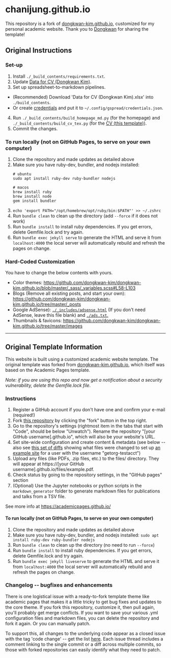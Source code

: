 # chanijung.github.io

This repository is a fork of [dongkwan-kim.github.io](https://github.com/dongkwan-kim/dongkwan-kim.github.io), customized for my personal academic website. Thank you to [Dongkwan](https://github.com/dongkwan-kim) for sharing the template!

## Original Instructions

### Set-up

1. Install `./_build_contents/requirements.txt`.
2. Update [Data for CV (Dongkwan Kim)](https://docs.google.com/spreadsheets/d/1QeeQhPYIeTiCTJNczKSfenHCYGMLf3a2vvzCor1Gd2A/edit#gid=1901573817).
3. Set up spreadsheet-to-markdown pipelines.
 - (Recommended) Download 'Data for CV (Dongkwan Kim).xlsx' into `./build_contents`.
 - Or create [credentials](https://docs.gspread.org/en/v4.0.1/oauth2.html#oauth-client-id) and put it to `~/.config/gspread/credentials.json`.
4. Run `./_build_contents/build_homepage_md.py` (for the homepage) and `./_build_contents/build_cv_tex.py` (for the [CV (this template)](https://www.overleaf.com/latex/examples/academic-cv-template/hvjpfjnyggbf)).
5. Commit the changes.

### To run locally (not on GitHub Pages, to serve on your own computer)

1. Clone the repository and made updates as detailed above
1. Make sure you have ruby-dev, bundler, and nodejs installed:
      ```
      # ubuntu
      sudo apt install ruby-dev ruby-bundler nodejs
      
      # macos
      brew install ruby
      brew install node
      gem install bundler
      ```
1. `echo 'export PATH="/opt/homebrew/opt/ruby/bin:$PATH"' >> ~/.zshrc`
1. Run `bundle clean` to clean up the directory (add `--force` if it does not work)
1. Run `bundle install` to install ruby dependencies. If you get errors, delete Gemfile.lock and try again.
1. Run `bundle exec jekyll serve` to generate the HTML and serve it from `localhost:4000` the local server will automatically rebuild and refresh the pages on change.

### Hard-Coded Customization

You have to change the below contents with yours.

- Color themes: https://github.com/dongkwan-kim/dongkwan-kim.github.io/blob/master/_sass/_variables.scss#L58-L103
- Blogs (Remove all existing posts, and start your own): https://github.com/dongkwan-kim/dongkwan-kim.github.io/tree/master/_posts
- Google AdSense): [`./_includes/adsense.html`](https://github.com/dongkwan-kim/dongkwan-kim.github.io/blob/master/_includes/adsense.html) (If you don't need AdSense, leave this file blank) and [`./ads.txt`.](https://github.com/dongkwan-kim/dongkwan-kim.github.io/blob/master/ads.txt)
- Thumbnails & favicons: https://github.com/dongkwan-kim/dongkwan-kim.github.io/tree/master/images
---

## Original Template Information

This website is built using a customized academic website template. The original template was forked from [dongkwan-kim.github.io](https://github.com/dongkwan-kim/dongkwan-kim.github.io), which itself was based on the Academic Pages template.

*Note: if you are using this repo and now get a notification about a security vulnerability, delete the Gemfile.lock file.*

### Instructions

1. Register a GitHub account if you don't have one and confirm your e-mail (required!)
1. Fork [this repository](https://github.com/academicpages/academicpages.github.io) by clicking the "fork" button in the top right. 
1. Go to the repository's settings (rightmost item in the tabs that start with "Code", should be below "Unwatch"). Rename the repository "[your GitHub username].github.io", which will also be your website's URL.
1. Set site-wide configuration and create content & metadata (see below -- also see [this set of diffs](http://archive.is/3TPas) showing what files were changed to set up [an example site](https://getorg-testacct.github.io) for a user with the username "getorg-testacct")
1. Upload any files (like PDFs, .zip files, etc.) to the files/ directory. They will appear at https://[your GitHub username].github.io/files/example.pdf.  
1. Check status by going to the repository settings, in the "GitHub pages" section
1. (Optional) Use the Jupyter notebooks or python scripts in the `markdown_generator` folder to generate markdown files for publications and talks from a TSV file.

See more info at https://academicpages.github.io/

#### To run locally (not on GitHub Pages, to serve on your own computer)

1. Clone the repository and made updates as detailed above
1. Make sure you have ruby-dev, bundler, and nodejs installed: `sudo apt install ruby-dev ruby-bundler nodejs`
1. Run `bundle clean` to clean up the directory (no need to run `--force`)
1. Run `bundle install` to install ruby dependencies. If you get errors, delete Gemfile.lock and try again.
1. Run `bundle exec jekyll liveserve` to generate the HTML and serve it from `localhost:4000` the local server will automatically rebuild and refresh the pages on change.

### Changelog -- bugfixes and enhancements

There is one logistical issue with a ready-to-fork template theme like academic pages that makes it a little tricky to get bug fixes and updates to the core theme. If you fork this repository, customize it, then pull again, you'll probably get merge conflicts. If you want to save your various .yml configuration files and markdown files, you can delete the repository and fork it again. Or you can manually patch. 

To support this, all changes to the underlying code appear as a closed issue with the tag 'code change' -- get the list [here](https://github.com/academicpages/academicpages.github.io/issues?q=is%3Aclosed%20is%3Aissue%20label%3A%22code%20change%22%20). Each issue thread includes a comment linking to the single commit or a diff across multiple commits, so those with forked repositories can easily identify what they need to patch.

